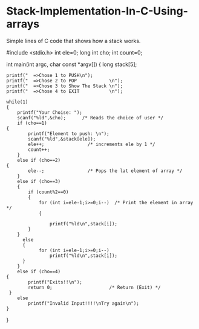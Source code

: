 # Stack-Implementation-In-C-Using-arrays
Simple lines of C code that shows how a stack works.

#include <stdio.h>
int ele=0;
long int cho;
int count=0;

int main(int argc, char const *argv[])
{
	long stack[5];
	
	printf("  =>Chose 1 to PUSH\n");
	printf("  =>Chose 2 to POP            \n");
	printf("  =>Chose 3 to Show The Stack \n");
	printf("  =>Chose 4 to EXIT           \n");
	
	while(1)
	{
		printf("Your Choise: ");
		scanf("%ld",&cho);      /* Reads the choice of user */
		if (cho==1)
    {
			printf("Element to push: \n");
			scanf("%ld",&stack[ele]);
			ele++;                /* increments ele by 1 */
			count++;
		}
		else if (cho==2)
    {
			ele--;                /* Pops the lat element of array */
		}
		else if (cho==3)
		{	
			if (count%2==0)
			{
				for (int i=ele-1;i>=0;i--)	/* Print the element in array */
				{                   
					                              
					printf("%ld\n",stack[i]);
			}
		}
		  else
		  {
				for (int i=ele-1;i>=0;i--)				
					printf("%ld\n",stack[i]);		
		  }
		}
		else if (cho==4)
    {
			printf("Exits!!\n");  
			return 0;                     /* Return (Exit) */
     }
		else
			printf("Invalid Input!!!!\nTry again\n");	
	}
}
